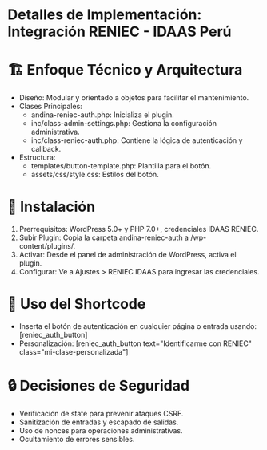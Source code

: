 # Detalles de Implementación: Integración RENIEC - IDAAS Perú

# 🏗️ Enfoque Técnico y Arquitectura

- Diseño: Modular y orientado a objetos para facilitar el mantenimiento.
- Clases Principales:
  - andina-reniec-auth.php: Inicializa el plugin.
  - inc/class-admin-settings.php: Gestiona la configuración administrativa.
  - inc/class-reniec-auth.php: Contiene la lógica de autenticación y callback.
- Estructura:
  - templates/button-template.php: Plantilla para el botón.
  - assets/css/style.css: Estilos del botón.

# 🚀 Instalación
1. Prerrequisitos: WordPress 5.0+ y PHP 7.0+, credenciales IDAAS RENIEC.
2. Subir Plugin: Copia la carpeta andina-reniec-auth a /wp-content/plugins/.
3. Activar: Desde el panel de administración de WordPress, activa el plugin.
4. Configurar: Ve a Ajustes > RENIEC IDAAS para ingresar las credenciales.

# 📝 Uso del Shortcode
- Inserta el botón de autenticación en cualquier página o entrada usando: [reniec_auth_button]
- Personalización: [reniec_auth_button text="Identificarme con RENIEC" class="mi-clase-personalizada"]

# 🔒 Decisiones de Seguridad

- Verificación de state para prevenir ataques CSRF.
- Sanitización de entradas y escapado de salidas.
- Uso de nonces para operaciones administrativas.
- Ocultamiento de errores sensibles.